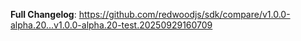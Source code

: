 **Full Changelog**: https://github.com/redwoodjs/sdk/compare/v1.0.0-alpha.20...v1.0.0-alpha.20-test.20250929160709
